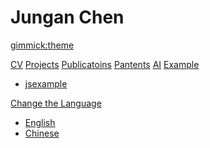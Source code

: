 <!--
  -- Name of your wiki
  -- Do NOT remove the leading `#` character.
  -->

# Jungan Chen

<!--
  -- Default theme
  -- (Read: http://dynalon.github.io/mdwiki/#!customizing.md#Theme_chooser)
  -->

[gimmick:theme](spacelab)


<!--
  -- Navigation
  -- (Read: http://dynalon.github.io/mdwiki/#!quickstart.md#Adding_a_navigation)
  -->
 
 
 
[CV](pages/CV.md)
[Projects](pages/Projects.md)
[Publicatoins](pages/Publications.md)
[Pantents](pages/Pantents.md)
[AI](pages/ai.md)
[Example]()

  * [jsexample](pages/jsexamples.md)
  


<!--
  -- Change the Language
  -- Could be useful when there's more than one language wiki.
  -->


[Change the Language]()

  * [English](/en/)
  * [Chinese](/cn/)
  
<!--
  -- Let the user choose a theme
  -- (Read: http://dynalon.github.io/mdwiki/#!quickstart.md#Adding_a_navigation)
  -->

<!--
[gimmick:themechooser](Choose theme)
-->

